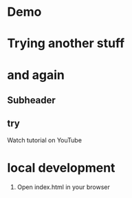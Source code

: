 # Demo

# Trying another stuff
# and again

## Subheader
## try

Watch tutorial on YouTube

# local development

1. Open index.html in your browser
